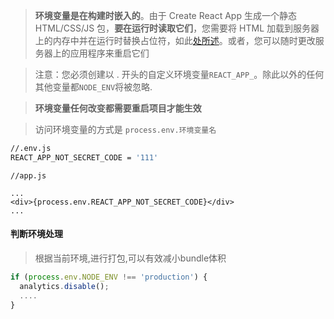 >  **环境变量是在构建时嵌入的**。由于 Create React App 生成一个静态 HTML/CSS/JS 包，**要在运行时读取它们**，您需要将 HTML 加载到服务器上的内存中并在运行时替换占位符，如此[处所述](https://create-react-app.dev/docs/title-and-meta-tags#injecting-data-from-the-server-into-the-page)。或者，您可以随时更改服务器上的应用程序来重启它们

> 注意：您必须创建以 . 开头的自定义环境变量`REACT_APP_`。除此以外的任何其他变量都`NODE_ENV`将被忽略.

> **环境变量任何改变都需要重启项目才能生效**

> 访问环境变量的方式是 `process.env.环境变量名`

```bash
//.env.js
REACT_APP_NOT_SECRET_CODE = '111'
```

```react
//app.js

...
<div>{process.env.REACT_APP_NOT_SECRET_CODE}</div>
...
```

#### 判断环境处理

> 根据当前环境,进行打包,可以有效减小bundle体积

```js
if (process.env.NODE_ENV !== 'production') {
  analytics.disable();
  ....
}
```

